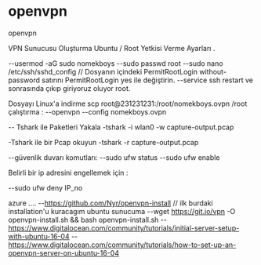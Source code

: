 # openvpn
openvpn

VPN Sunucusu Oluşturma Ubuntu / Root Yetkisi Verme Ayarları .

--usermod -aG sudo nomekboys
--sudo passwd root
--sudo nano /etc/ssh/sshd_config   // Dosyanın içindeki PermitRootLogin without-password satırını PermitRootLogin yes ile değiştirin.
--service ssh restart
ve sonrasında çıkıp giriyoruz oluyor root.

Dosyayı Linux'a indirme
scp root@231231231:/root/nomekboys.ovpn /root
çalıştırma :
--openvpn --config nomekboys.ovpn

-- Tshark ile Paketleri Yakala
-tshark -i wlan0 -w capture-output.pcap

-Tshark ile bir Pcap okuyun
-tshark -r capture-output.pcap


--güvenlik duvarı komutları:
--sudo ufw status
--sudo ufw enable

Belirli bir ip adresini engellemek için :

--sudo ufw deny IP_no

azure ....
--https://github.com/Nyr/openvpn-install  // ilk burdaki installation'u kuracagım ubuntu sunucuma
--wget https://git.io/vpn -O openvpn-install.sh && bash openvpn-install.sh
--https://www.digitalocean.com/community/tutorials/initial-server-setup-with-ubuntu-16-04
--https://www.digitalocean.com/community/tutorials/how-to-set-up-an-openvpn-server-on-ubuntu-16-04
